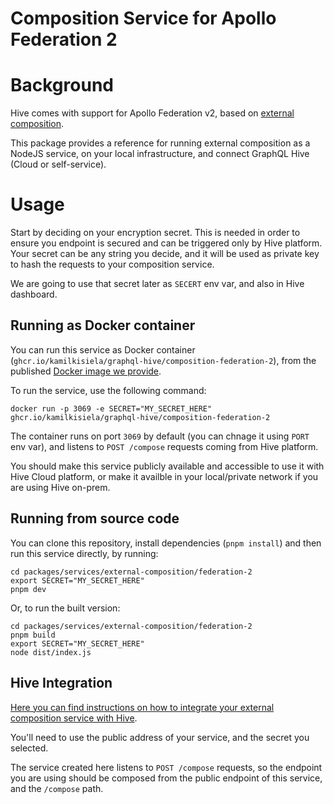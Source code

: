# Composition Service for Apollo Federation 2

# Background

Hive comes with support for Apollo Federation v2, based on
[external composition](https://the-guild.dev/graphql/hive/docs/features/external-schema-composition).

This package provides a reference for running external composition as a NodeJS service, on your
local infrastructure, and connect GraphQL Hive (Cloud or self-service).

# Usage

Start by deciding on your encryption secret. This is needed in order to ensure you endpoint is
secured and can be triggered only by Hive platform. Your secret can be any string you decide, and it
will be used as private key to hash the requests to your composition service.

We are going to use that secret later as `SECERT` env var, and also in Hive dashboard.

## Running as Docker container

You can run this service as Docker container
(`ghcr.io/kamilkisiela/graphql-hive/composition-federation-2`), from the published
[Docker image we provide](https://github.com/kamilkisiela/graphql-hive/pkgs/container/graphql-hive%2Fcomposition-federation-2).

To run the service, use the following command:

```
docker run -p 3069 -e SECRET="MY_SECRET_HERE" ghcr.io/kamilkisiela/graphql-hive/composition-federation-2
```

The container runs on port `3069` by default (you can chnage it using `PORT` env var), and listens
to `POST /compose` requests coming from Hive platform.

You should make this service publicly available and accessible to use it with Hive Cloud platform,
or make it availble in your local/private network if you are using Hive on-prem.

## Running from source code

You can clone this repository, install dependencies (`pnpm install`) and then run this service
directly, by running:

```
cd packages/services/external-composition/federation-2
export SECRET="MY_SECRET_HERE"
pnpm dev
```

Or, to run the built version:

```
cd packages/services/external-composition/federation-2
pnpm build
export SECRET="MY_SECRET_HERE"
node dist/index.js
```

## Hive Integration

[Here you can find instructions on how to integrate your external composition service with Hive](https://the-guild.dev/graphql/hive/docs/features/external-schema-composition#configuration).

You'll need to use the public address of your service, and the secret you selected.

The service created here listens to `POST /compose` requests, so the endpoint you are using should
be composed from the public endpoint of this service, and the `/compose` path.
